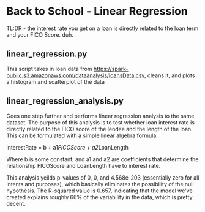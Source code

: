 # Back to School - Linear Regression #

TL:DR - the interest rate you get on a loan is directly related to the loan term and your FICO Score. duh.

## linear_regression.py ##
This script takes in loan data from https://spark-public.s3.amazonaws.com/dataanalysis/loansData.csv, cleans it, and plots a histogram and scatterplot of the data

## linear_regression_analysis.py ##
Goes one step further and performs linear regression analysis to the same dataset. The purpose of this analysis is to test whether loan interest rate is directly related to the FICO score of the lendee and the length of the loan. This can be formulated with a simple linear algebra formula: 

interestRate = b + a1*FICOScore + a2*LoanLength

Where b is some constant, and a1 and a2 are coefficients that determine the relationship FICOScore and LoanLength have to interest rate. 

This analysis yeilds p-values of 0, 0, and 4.568e-203 (essentially zero for all intents and purposes), which basically eliminates the possibility of the null hypothesis. The R-squared value is 0.657, indicating that the model we've created explains roughly 66% of the variability in the data, which is pretty decent.

